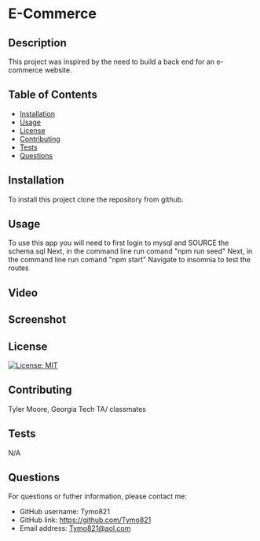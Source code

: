 
# E-Commerce

## Description

This project was inspired by the need to build a back end for an e-commerce website.

## Table of Contents

- [Installation](#installation)
- [Usage](#usage)
- [License](#license)
- [Contributing](#contributing)
- [Tests](#tests)
- [Questions](#questions)

## Installation

To install this project clone the repository from github.

## Usage

To use this app you will need to first login to mysql and SOURCE the schema.sql
Next, in the command line run comand "npm run seed"
Next, in the command line run comand "npm start"
Navigate to insomnia to test the routes

## Video



## Screenshot


## License

[![License: MIT](https://img.shields.io/badge/License-MIT-yellow.svg)](https://opensource.org/licenses/MIT)

## Contributing

Tyler Moore, Georgia Tech TA/ classmates

## Tests

N/A

## Questions

For questions or futher information, please contact me:

- GitHub username: Tymo821
- GitHub link: https://github.com/Tymo821
- Email address: Tymo821@aol.com
